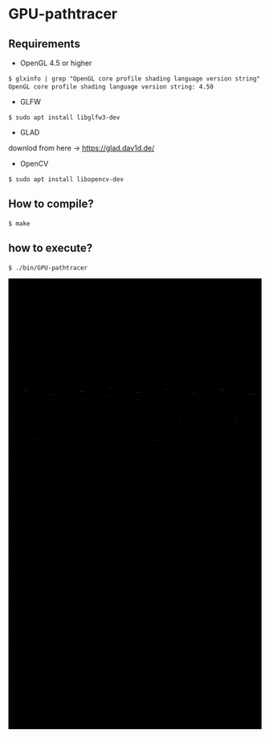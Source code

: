 # GPU-pathtracer

## Requirements
- OpenGL 4.5 or higher
```
$ glxinfo | grep "OpenGL core profile shading language version string"
OpenGL core profile shading language version string: 4.50
```

- GLFW
```
$ sudo apt install libglfw3-dev
```

- GLAD

downlod from here -> https://glad.dav1d.de/


- OpenCV
```
$ sudo apt install libopencv-dev
```

## How to compile?
```
$ make
```

## how to execute?
```
$ ./bin/GPU-pathtracer
```

<img src="./output_images/ldri.bmp" />